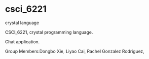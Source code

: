 # csci_6221
crystal language

CSCI_6221, crystal programming language.

Chat application. 

Group Members:Dongbo Xie, Liyao Cai, Rachel Gonzalez Rodriguez, 


